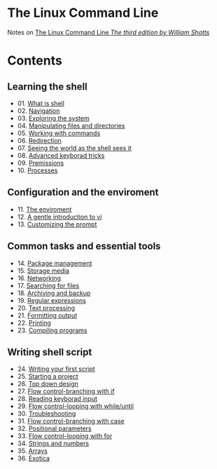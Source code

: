 # The Linux Command Line
Notes on [The Linux Command Line *The third edition by William Shotts*](http://linuxcommand.org/tlcl.php)

# Contents

## Learning the shell
* 01\. [What is shell](Chapter_01)
* 02\. [Navigation](Chapter_02)
* 03\. [Exploring the system](Chapter_03)
* 04\. [Manipulating files and directories](Chapter_04)
* 05\. [Working with commands](Chapter_05)
* 06\. [Redirection](Chapter_06)
* 07\. [Seeing the world as the shell sees it](Chapter_07)
* 08\. [Advanced keyborad tricks](Chapter_08)
* 09\. [Premissions](Chapter_09)
* 10\. [Processes](Chapter_10)

## Configuration and the enviroment
* 11\. [The enviroment](Chapter_11)
* 12\. [A gentle introduction to vi](Chapter_12)
* 13\. [Customizing the prompt](Chapter_13)

## Common tasks and essential tools
* 14\. [Package management](Chapter_14)
* 15\. [Storage media](Chapter_15)
* 16\. [Networking](Chapter_16)
* 17\. [Searching for files](Chapter_17)
* 18\. [Archiving and backup](Chapter_18)
* 19\. [Regular expressions](Chapter_19)
* 20\. [Text processing](Chapter_20)
* 21\. [Formitting output](Chapter_21)
* 22\. [Printing](Chapter_22)
* 23\. [Compiling programs](Chapter_23)

## Writing shell script
* 24\. [Writing your first script](Chapter_24)
* 25\. [Starting a project](Chapter_25)
* 26\. [Top down design](Chapter_26)
* 27\. [Flow control-branching with if](Chapter_27)
* 28\. [Reading keyborad input](Chapter_28)
* 29\. [Flow control-looping with while/until](Chapter_29)
* 30\. [Troubleshooting](Chapter_30)
* 31\. [Flow control-branching with case](Chapter_31)
* 32\. [Positional parameters](Chapter_32)
* 33\. [Flow control-looping with for](Chapter_33)
* 34\. [Strings and numbers](Chapter_34)
* 35\. [Arrays](Chapter_35)
* 36\. [Exotica](Chapter_36)
